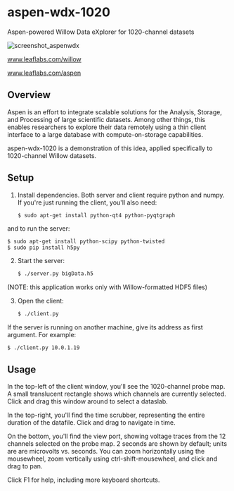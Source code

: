 # aspen-wdx-1020
Aspen-powered Willow Data eXplorer for 1020-channel datasets

![screenshot_aspenwdx](https://static1.squarespace.com/static/5786c0a51b631ba257b3055a/t/586eab2be58c623df69a19ce/1483648619018/screenshot_aspenwdx.png?format=2500w)

www.leaflabs.com/willow

www.leaflabs.com/aspen

## Overview

Aspen is an effort to integrate scalable solutions for the Analysis, Storage, and Processing of
large scientific datasets. Among other things, this enables researchers to explore their data
remotely using a thin client interface to a large database with compute-on-storage capabilities.

aspen-wdx-1020 is a demonstration of this idea, applied specifically to 1020-channel Willow datasets.

## Setup

1. Install dependencies. Both server and client require python and numpy. If you're just running
the client, you'll also need:

    ```bash
    $ sudo apt-get install python-qt4 python-pyqtgraph
    ```

and to run the server:

    $ sudo apt-get install python-scipy python-twisted
    $ sudo pip install h5py

2. Start the server:

    ```bash
    $ ./server.py bigData.h5
    ```

(NOTE: this application works only with Willow-formatted HDF5 files)

3. Open the client:

    ```bash
    $ ./client.py
    ```

If the server is running on another machine, give its address as first argument. For example:

    $ ./client.py 10.0.1.19


## Usage

In the top-left of the client window, you'll see the 1020-channel probe map. A small translucent rectangle
shows which channels are currently selected. Click and drag this window around to select a dataslab.

In the top-right, you'll find the time scrubber, representing the entire duration of the datafile.
Click and drag to navigate in time.

On the bottom, you'll find the view port, showing voltage traces from the 12 channels selected on the
probe map. 2 seconds are shown by default; units are are microvolts vs. seconds. You can zoom
horizontally using the mousewheel, zoom vertically using ctrl-shift-mousewheel, and click and drag
to pan.

Click F1 for help, including more keyboard shortcuts.

